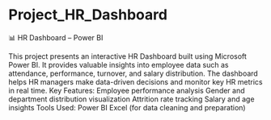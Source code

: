 # Project_HR_Dashboard
📊 HR Dashboard – Power BI

This project presents an interactive HR Dashboard built using Microsoft Power BI.
It provides valuable insights into employee data such as attendance, performance, turnover, and salary distribution.
The dashboard helps HR managers make data-driven decisions and monitor key HR metrics in real time.
Key Features:
Employee performance analysis
Gender and department distribution visualization
Attrition rate tracking
Salary and age insights
Tools Used:
Power BI
Excel (for data cleaning and preparation)
